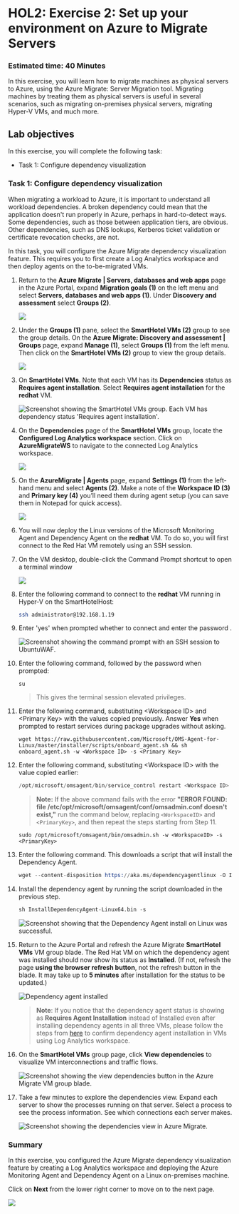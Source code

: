 
# HOL2: Exercise 2: Set up your environment on Azure to Migrate Servers

### Estimated time: 40 Minutes

In this exercise, you will learn how to migrate machines as physical servers to Azure, using the Azure Migrate: Server Migration tool. Migrating machines by treating them as physical servers is useful in several scenarios, such as migrating on-premises physical servers, migrating Hyper-V VMs, and much more.

## Lab objectives

In this exercise, you will complete the following task:

- Task 1: Configure dependency visualization

### Task 1: Configure dependency visualization

When migrating a workload to Azure, it is important to understand all workload dependencies. A broken dependency could mean that the application doesn't run properly in Azure, perhaps in hard-to-detect ways. Some dependencies, such as those between application tiers, are obvious. Other dependencies, such as DNS lookups, Kerberos ticket validation or certificate revocation checks, are not.

In this task, you will configure the Azure Migrate dependency visualization feature. This requires you to first create a Log Analytics workspace and then deploy agents on the to-be-migrated VMs.

1. Return to the **Azure Migrate | Servers, databases and web apps** page in the Azure Portal, expand **Migration goals (1)** on the left menu and select **Servers, databases and web apps (1)**. Under **Discovery and assessment** select **Groups (2)**.

    ![](Images/15-7-25-l6-1.png)   

1. Under the **Groups (1)** pane, select the **SmartHotel VMs (2)** group to see the group details.  On the **Azure Migrate: Discovery and assessment | Groups** page, expand **Manage (1)**, select **Groups (1)** from the left menu. Then click on the **SmartHotel VMs (2)** group to view the group details. 

    ![](Images/15-7-25-l6-2.png)  

1. On **SmartHotel VMs**. Note that each VM has its **Dependencies** status as **Requires agent installation**. Select **Requires agent installation** for the **redhat** VM.

    ![Screenshot showing the SmartHotel VMs group. Each VM has dependency status 'Requires agent installation'.](Images/upd-hol2-e2-s3.png "SmartHotel VMs server group")

1. On the **Dependencies** page of the **SmartHotel VMs** group, locate the **Configured Log Analytics workspace** section. Click on **AzureMigrateWS<inject key="DeploymentID" enableCopy="false" />** to navigate to the connected Log Analytics workspace.

    ![](Images/15-7-25-l6-l4.png)

1. On the **AzureMigrate | Agents** page, expand **Settings (1)** from the left-hand menu and select **Agents (2)**. Make a note of the **Workspace ID (3)** and **Primary key (4)** you’ll need them during agent setup (you can save them in Notepad for quick access).

    ![](Images/15-7-25-l6-3.png)

1. You will now deploy the Linux versions of the Microsoft Monitoring Agent and Dependency Agent on the **redhat** VM. To do so, you will first connect to the Red Hat VM remotely using an SSH session.

1. On the VM desktop, double-click the Command Prompt shortcut to open a terminal window
    
      ![](Images/15-7-25-l2-27.png)
  
1. Enter the following command to connect to the **redhat** VM running in Hyper-V on the SmartHotelHost:

    ```bash
    ssh administrator@192.168.1.19
    ```

1. Enter 'yes' when prompted whether to connect and enter the password **<inject key="SmartHotel Admin Password" />**.

    ![Screenshot showing the command prompt with an SSH session to UbuntuWAF.](Images/upd-ssh.png "SSH session with UbuntuWAF")

1. Enter the following command, followed by the password **<inject key="SmartHotel Admin Password" />** when prompted:
  
    ```
    su
    ```

    > This gives the terminal session elevated privileges.

1. Enter the following command, substituting \<Workspace ID\> and \<Primary Key\> with the values copied previously. Answer **Yes** when prompted to restart services during package upgrades without asking.  

    ```
    wget https://raw.githubusercontent.com/Microsoft/OMS-Agent-for-Linux/master/installer/scripts/onboard_agent.sh && sh onboard_agent.sh -w <Workspace ID> -s <Primary Key>
    ```

1. Enter the following command, substituting \<Workspace ID\> with the value copied earlier:

    ```s
    /opt/microsoft/omsagent/bin/service_control restart <Workspace ID>
    ```
    > **Note:** If the above command fails with the error **"ERROR FOUND: file /etc/opt/microsoft/omsagent/conf/omsadmin.conf doesn't exist,"** run the command below, replacing `<WorkspaceID>` and `<PrimaryKey>`, and then repeat the steps starting from Step 11.
    
    ```
    sudo /opt/microsoft/omsagent/bin/omsadmin.sh -w <WorkspaceID> -s <PrimaryKey>
    ```
    
1. Enter the following command. This downloads a script that will install the Dependency Agent.

    ```s
    wget --content-disposition https://aka.ms/dependencyagentlinux -O InstallDependencyAgent-Linux64.bin
    ```

1. Install the dependency agent by running the script downloaded in the previous step.

    ```s
    sh InstallDependencyAgent-Linux64.bin -s
    ```

    ![Screenshot showing that the Dependency Agent install on Linux was successful.](Images/upd-da-linux-done.png "Dependency Agent installation was successful")
    

1. Return to the Azure Portal and refresh the Azure Migrate **SmartHotel VMs** VM group blade. The Red Hat VM on which the dependency agent was installed should now show its status as **Installed**. (If not, refresh the page **using the browser refresh button**, not the refresh button in the blade.  It may take up to **5 minutes** after installation for the status to be updated.)

    ![](Images/15-7-25-l6-l6.png "Dependency agent installed")
   
    >**Note**: If you notice that the dependency agent status is showing as **Requires Agent Installation** instead of Installed even after installing dependency agents in all three VMs, please follow the steps from [here](https://github.com/CloudLabsAI-Azure/Know-Before-You-Go/blob/main/AIW-KBYG/AIW-Infrastructure-Migration.md#4-exercise1---task6---step1) to confirm dependency agent installation in VMs using Log Analytics workspace.
 
1. On the **SmartHotel VMs** group page, click **View dependencies** to visualize VM interconnections and traffic flows.

    ![Screenshot showing the view dependencies button in the Azure Migrate VM group blade.](Images/upd-view-dependencies.png "View dependencies")
   
1. Take a few minutes to explore the dependencies view. Expand each server to show the processes running on that server. Select a process to see the process information. See which connections each server makes.

    ![Screenshot showing the dependencies view in Azure Migrate.](Images/upd-dependencies1.png "Dependency map")
 
### Summary 

In this exercise, you configured the Azure Migrate dependency visualization feature by creating a Log Analytics workspace and deploying the Azure Monitoring Agent and Dependency Agent on a Linux on-premises machine.

Click on **Next** from the lower right corner to move on to the next page.

![](Images/14-next.png)
